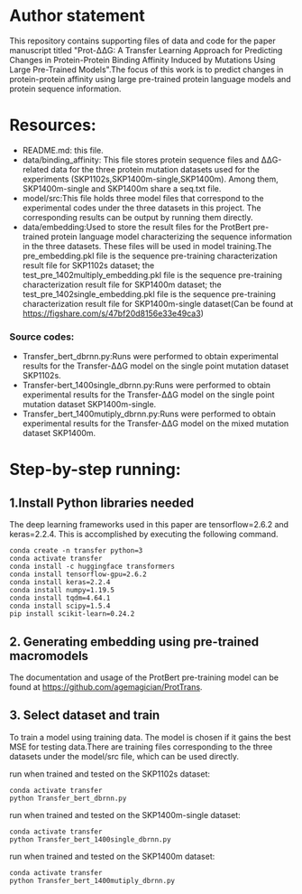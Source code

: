 # Author statement

This repository contains supporting files of data and code for the paper manuscript titled "Prot-ΔΔG: A Transfer Learning Approach for Predicting Changes in Protein-Protein Binding Affinity Induced by Mutations Using Large Pre-Trained Models".The focus of this work is to predict changes in protein-protein affinity using large pre-trained protein language models and protein sequence information.

# Resources:

+ README.md: this file.
+  data/binding_affinity: This file stores protein sequence files and ΔΔG-related data for the three protein mutation datasets used for the experiments (SKP1102s,SKP1400m-single,SKP1400m). Among them, SKP1400m-single and SKP1400m share a seq.txt file.
+  model/src:This file holds three model files that correspond to the experimental codes under the three datasets in this project. The corresponding results can be output by running them directly.
+  data/embedding:Used to store the result files for the ProtBert pre-trained protein language model characterizing the sequence information in the three datasets. These files will be used in model training.The pre_embedding.pkl file is the sequence pre-training characterization result file for SKP1102s dataset; the test_pre_1402multiply_embedding.pkl file is the sequence pre-training characterization result file for SKP1400m dataset; the test_pre_1402single_embedding.pkl file is the sequence pre-training characterization result file for SKP1400m-single dataset(Can be found at https://figshare.com/s/47bf20d8156e33e49ca3)

###  Source codes:

+ Transfer_bert_dbrnn.py:Runs were performed to obtain experimental results for the Transfer-ΔΔG model on the single point mutation dataset SKP1102s.
+ Transfer-bert_1400single_dbrnn.py:Runs were performed to obtain experimental results for the Transfer-ΔΔG model on the single point mutation dataset SKP1400m-single.
+ Transfer_bert_1400mutiply_dbrnn.py:Runs were performed to obtain experimental results for the Transfer-ΔΔG model on the mixed mutation dataset SKP1400m.

# Step-by-step running:

## 1.Install Python libraries needed

The deep learning frameworks used in this paper are tensorflow=2.6.2 and keras=2.2.4. This is accomplished by executing the following command.

```
conda create -n transfer python=3
conda activate transfer
conda install -c huggingface transformers
conda install tensorflow-gpu=2.6.2
conda install keras=2.2.4
conda install numpy=1.19.5
conda install tqdm=4.64.1
conda install scipy=1.5.4
pip install scikit-learn=0.24.2
```

## 2. Generating embedding using pre-trained macromodels

The documentation and usage of the ProtBert pre-training model can be found at https://github.com/agemagician/ProtTrans.

## 3. Select dataset and train

To train a model using training data. The model is chosen if it gains the best MSE for testing data.There are training files corresponding to the three datasets under the model/src file, which can be used directly. 

run when trained and tested on the SKP1102s dataset:

```
conda activate transfer
python Transfer_bert_dbrnn.py
```

run when trained and tested on the SKP1400m-single dataset:

```
conda activate transfer
python Transfer_bert_1400single_dbrnn.py
```

run when trained and tested on the SKP1400m dataset:

```
conda activate transfer
python Transfer_bert_1400mutiply_dbrnn.py
```

